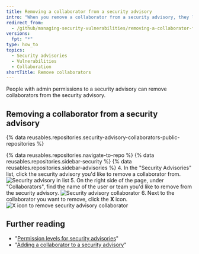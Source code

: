 ```yaml
---
title: Removing a collaborator from a security advisory
intro: "When you remove a collaborator from a security advisory, they lose read and write access to the security advisory's discussion and metadata."
redirect_from:
  - /github/managing-security-vulnerabilities/removing-a-collaborator-from-a-security-advisory
versions:
  fpt: "*"
type: how_to
topics:
  - Security advisories
  - Vulnerabilities
  - Collaboration
shortTitle: Remove collaborators
---
```


People with admin permissions to a security advisory can remove collaborators from the security advisory.

## Removing a collaborator from a security advisory

{% data reusables.repositories.security-advisory-collaborators-public-repositories %}

{% data reusables.repositories.navigate-to-repo %}
{% data reusables.repositories.sidebar-security %}
{% data reusables.repositories.sidebar-advisories %} 4. In the "Security Advisories" list, click the security advisory you'd like to remove a collaborator from.
![Security advisory in list](/assets/images/help/security/security-advisory-in-list.png) 5. On the right side of the page, under "Collaborators", find the name of the user or team you'd like to remove from the security advisory.
![Security advisory collaborator](/assets/images/help/security/security-advisory-collaborator.png) 6. Next to the collaborator you want to remove, click the **X** icon.
![X icon to remove security advisory collaborator](/assets/images/help/security/security-advisory-remove-collaborator-x.png)

## Further reading

- "[Permission levels for security advisories](/github/managing-security-vulnerabilities/permission-levels-for-security-advisories)"
- "[Adding a collaborator to a security advisory](/github/managing-security-vulnerabilities/adding-a-collaborator-to-a-security-advisory)"
